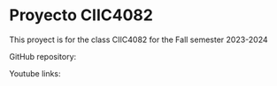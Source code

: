 # Proyecto CIIC4082 

This proyect is for the class CIIC4082 for the Fall semester 2023-2024 

GitHub repository:

Youtube links:
